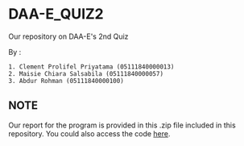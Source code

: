 # DAA-E_QUIZ2
Our repository on DAA-E's 2nd Quiz

By :

    1. Clement Prolifel Priyatama (05111840000013)
    2. Maisie Chiara Salsabila (05111840000057)
    3. Abdur Rohman (05111840000100)

## NOTE
Our report for the program is provided in this .zip file included in this repository. You could also access the code [here](https://github.com/abdurrohman100/DAA-E_QUIZ2/tree/master/src/com).
